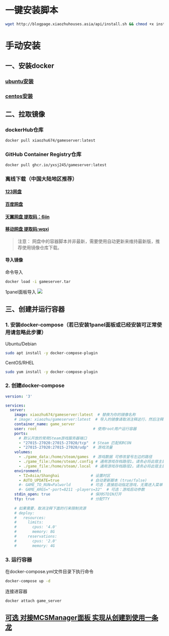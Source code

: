# 一键安装脚本
```bash
wget http://blogpage.xiaozhuhouses.asia/api/install.sh && chmod +x install.sh && ./install.sh
```
# 手动安装
## 一、安装docker
### [ubuntu安装](https://zhuanlan.zhihu.com/p/708360250)
### [centos安装](https://zhuanlan.zhihu.com/p/703693460)

## 二、拉取镜像
### dockerHub仓库
```bash
docker pull xiaozhu674/gameserver:latest
```
### GitHub Container Registry仓库
```bash
docker pull ghcr.io/yxsj245/gameserver:latest
```

### 离线下载（中国大陆地区推荐）
#### [123网盘](https://www.123684.com/s/4bNtVv-na4Kv)
#### [百度网盘](https://pan.baidu.com/s/1kEiJFY_MokCdEiB5E7ZgqQ?pwd=vy4p)
#### [天翼网盘 提取码：6iin](https://cloud.189.cn/t/NBFRNjiUfaiq)
#### [移动网盘 提取码:wqxi](https://caiyun.139.com/m/i?2mWL7qEoup7pt)

>注意： 网盘中的容器脚本并非最新，需要使用自动更新来维持最新版，推荐使用镜像仓库下载。

#### 导入镜像
命令导入
```bash
docker load -i gameserver.tar
```
1panel面板导入
![](https://pic1.imgdb.cn/item/680c539b58cb8da5c8ce1d68.png)

## 三、创建并运行容器
### 1. 安装docker-compose（若已安装1panel面板或已经安装可正常使用请忽略此步骤）
Ubuntu/Debian
```bash
sudo apt install -y docker-compose-plugin
```
CentOS/RHEL
```bash
sudo yum install -y docker-compose-plugin
```
### 2. 创建docker-compose
```yml
version: '3'

services:
  server:
    image: xiaozhu674/gameserver:latest  # 替换为你的镜像名称
    # image: xiaozhu/gameserver:latest  # 导入的镜像请取消注释这行，然后注释上行
    container_name: game_server
    user: root                         # 使用root用户运行容器
    ports:
      # 默认开放的常用Steam游戏服务器端口
      - "27015-27020:27015-27020/tcp"  # Steam 匹配和RCON
      - "27015-27020:27015-27020/udp"  # 游戏流量 
    volumes:
      - ./game_data:/home/steam/games  # 游戏数据 可修改冒号左边的路径
      - ./game_file:/home/steam/.config # 通用游戏存档路径1。请务必将此宿主目录权限设置为777 可修改冒号左边的路径
      - ./game_file:/home/steam/.local  # 通用游戏存档路径2。请务必将此宿主目录权限设置为777 可修改冒号左边的路径
    environment:
      - TZ=Asia/Shanghai              # 设置时区
      - AUTO_UPDATE=true              # 自动更新脚本 (true/false)
      #- GAME_TO_RUN=Palworld         # 可选：直接启动指定游戏，无需进入菜单 取自game_data目录下文件名
      #- GAME_ARGS="-port=8211 -players=32"  # 可选：游戏启动参数
    stdin_open: true                  # 保持STDIN打开
    tty: true                         # 分配TTY
    
    # 如果需要，取消注释下面的行来限制资源
    # deploy:
    #   resources:
    #     limits:
    #       cpus: '4.0'
    #       memory: 8G
    #     reservations:
    #       cpus: '2.0'
    #       memory: 4G 
```

### 3. 运行容器
在docker-compose.yml文件目录下执行命令
```bash
docker-compose up -d
```
连接进容器
```bash
docker attach game_server
```

## [可选 对接MCSManager面板 实现从创建到使用一条龙](/docs/对接MCSM面板.md)
